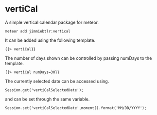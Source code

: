 vertiCal
========

A simple vertical calendar package for meteor.

    meteor add jimmiebtlr:vertical

It can be added using the following template.

    {{> vertiCal}}

The number of days shown can be controlled by passing numDays to the template.

    {{> vertiCal numDays=30}}

The currently selected date can be accessed using.

    Session.get('vertiCalSelectedDate');

and can be set through the same variable.

    Session.set('vertiCalSelectedDate',moment().format('MM/DD/YYYY');

